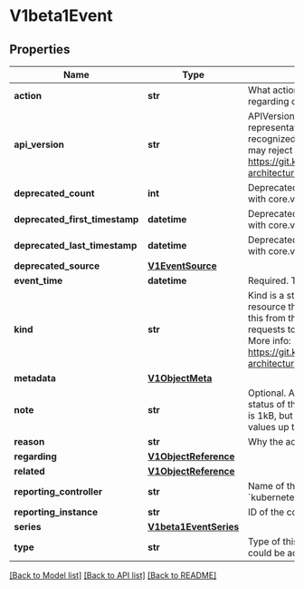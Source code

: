 # V1beta1Event

## Properties
Name | Type | Description | Notes
------------ | ------------- | ------------- | -------------
**action** | **str** | What action was taken/failed regarding to the regarding object. | [optional] 
**api_version** | **str** | APIVersion defines the versioned schema of this representation of an object. Servers should convert recognized schemas to the latest internal value, and may reject unrecognized values. More info: https://git.k8s.io/community/contributors/devel/sig-architecture/api-conventions.md#resources | [optional] 
**deprecated_count** | **int** | Deprecated field assuring backward compatibility with core.v1 Event type | [optional] 
**deprecated_first_timestamp** | **datetime** | Deprecated field assuring backward compatibility with core.v1 Event type | [optional] 
**deprecated_last_timestamp** | **datetime** | Deprecated field assuring backward compatibility with core.v1 Event type | [optional] 
**deprecated_source** | [**V1EventSource**](V1EventSource.md) |  | [optional] 
**event_time** | **datetime** | Required. Time when this Event was first observed. | 
**kind** | **str** | Kind is a string value representing the REST resource this object represents. Servers may infer this from the endpoint the kubernetes.client submits requests to. Cannot be updated. In CamelCase. More info: https://git.k8s.io/community/contributors/devel/sig-architecture/api-conventions.md#types-kinds | [optional] 
**metadata** | [**V1ObjectMeta**](V1ObjectMeta.md) |  | [optional] 
**note** | **str** | Optional. A human-readable description of the status of this operation. Maximal length of the note is 1kB, but libraries should be prepared to handle values up to 64kB. | [optional] 
**reason** | **str** | Why the action was taken. | [optional] 
**regarding** | [**V1ObjectReference**](V1ObjectReference.md) |  | [optional] 
**related** | [**V1ObjectReference**](V1ObjectReference.md) |  | [optional] 
**reporting_controller** | **str** | Name of the controller that emitted this Event, e.g. &#x60;kubernetes.io/kubelet&#x60;. | [optional] 
**reporting_instance** | **str** | ID of the controller instance, e.g. &#x60;kubelet-xyzf&#x60;. | [optional] 
**series** | [**V1beta1EventSeries**](V1beta1EventSeries.md) |  | [optional] 
**type** | **str** | Type of this event (Normal, Warning), new types could be added in the future. | [optional] 

[[Back to Model list]](../README.md#documentation-for-models) [[Back to API list]](../README.md#documentation-for-api-endpoints) [[Back to README]](../README.md)


